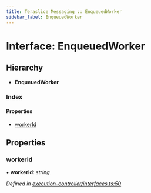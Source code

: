 ```yaml
---
title: Teraslice Messaging :: EnqueuedWorker
sidebar_label: EnqueuedWorker
---
```


# Interface: EnqueuedWorker

## Hierarchy

* **EnqueuedWorker**

### Index

#### Properties

* [workerId](enqueuedworker.md#workerid)

## Properties

###  workerId

• **workerId**: *string*

*Defined in [execution-controller/interfaces.ts:50](https://github.com/terascope/teraslice/blob/b0f73ab9/packages/teraslice-messaging/src/execution-controller/interfaces.ts#L50)*

